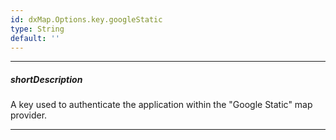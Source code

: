 ```yaml
---
id: dxMap.Options.key.googleStatic
type: String
default: ''
---
```

---
##### shortDescription
A key used to authenticate the application within the "Google Static" map provider.

---
